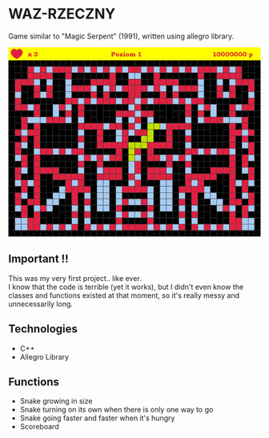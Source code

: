 # WAZ-RZECZNY
Game similar to "Magic Serpent" (1991), written using allegro library.

![waz](./images/waz1.png)

## Important !!

This was my very first project.. like ever. <br  >
I know that the code is terrible (yet it works), but I didn't even know the classes and functions existed at that moment, so it's really messy and unnecessarily long.

## Technologies

* C++
* Allegro Library

## Functions

* Snake growing in size
* Snake turning on its own when there is only one way to go
* Snake going faster and faster when it's hungry
* Scoreboard




